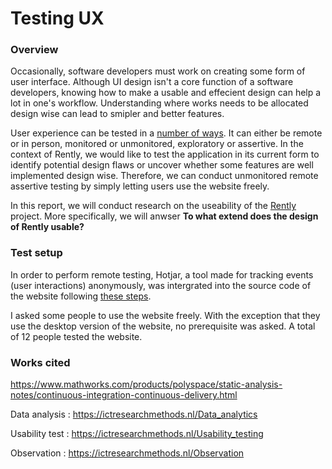 # Testing UX

### Overview
Occasionally, software developers must work on creating some form of user interface. Although UI design isn't a core function of a software developers, knowing how to make a usable and effecient design can help a lot in one's workflow. Understanding where works needs to be allocated design wise can lead to smipler and better features.

User experience can be tested in a [number of ways](https://www.hotjar.com/usability-testing/methods/). It can either be remote or in person, monitored or unmonitored, exploratory or assertive. In the context of Rently, we would like to test the application in its current form to identify potential design flaws or uncover whether some features are well implemented design wise. Therefore, we can conduct unmonitored remote assertive testing by simply letting users use the website freely.

In this report, we will conduct research on the useability of the [Rently](https://github.com/rently-io) project. More specifically, we will anwser **To what extend does the design of Rently usable?**

### Test setup
In order to perform remote testing, Hotjar, a tool made for tracking events (user interactions) anonymously, was intergrated into the source code of the website following [these steps](https://help.hotjar.com/hc/en-us/articles/115009336727-How-to-Install-your-Hotjar-Tracking-Code). 

I asked some people to use the website freely. With the exception that they use the desktop version of the website, no prerequisite was asked. A total of 12 people tested the website. 

### Works cited
https://www.mathworks.com/products/polyspace/static-analysis-notes/continuous-integration-continuous-delivery.html


Data analysis : https://ictresearchmethods.nl/Data_analytics

Usability test : https://ictresearchmethods.nl/Usability_testing

Observation : https://ictresearchmethods.nl/Observation
